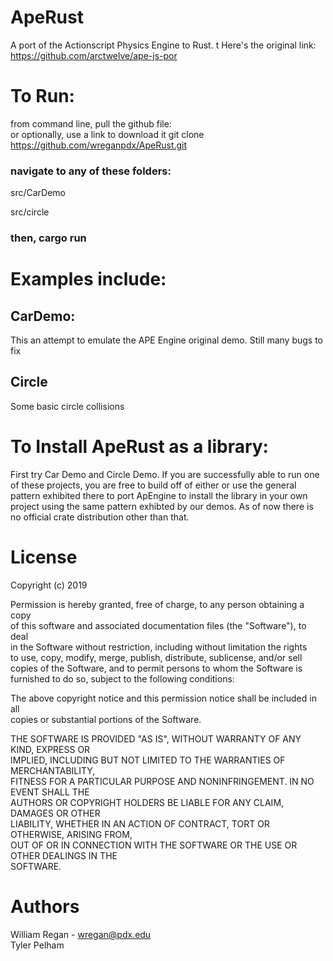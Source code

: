 # ApeRust
A port of the Actionscript Physics Engine to Rust.  t
Here's the original link: https://github.com/arctwelve/ape-js-por


# To Run:
from command line, pull the github file:  
or optionally, use a link to download it
git clone https://github.com/wreganpdx/ApeRust.git  
  
### navigate to any of these folders:
src/CarDemo	 

src/circle	
  
### then, cargo run

# Examples include:
## CarDemo:
This an attempt to emulate the APE Engine original demo. Still many bugs to fix

## Circle
Some basic circle collisions


# To Install ApeRust as a library:

First try Car Demo and Circle Demo. If you are successfully able to run one of these projects, you
are free to build off of either or use the general pattern
exhibited there to port ApEngine to install the library in your 
own project using the same pattern exhibted by our demos. 
As of now there is no official crate distribution other than that.

# License
Copyright (c) 2019 

Permission is hereby granted, free of charge, to any person obtaining a copy  
of this software and associated documentation files (the "Software"), to deal  
in the Software without restriction, including without limitation the rights  
to use, copy, modify, merge, publish, distribute, sublicense, and/or sell  
copies of the Software, and to permit persons to whom the Software is  
furnished to do so, subject to the following conditions:  
  
The above copyright notice and this permission notice shall be included in all  
copies or substantial portions of the Software.  
  
THE SOFTWARE IS PROVIDED "AS IS", WITHOUT WARRANTY OF ANY KIND, EXPRESS OR  
IMPLIED, INCLUDING BUT NOT LIMITED TO THE WARRANTIES OF MERCHANTABILITY,  
FITNESS FOR A PARTICULAR PURPOSE AND NONINFRINGEMENT. IN NO EVENT SHALL THE  
AUTHORS OR COPYRIGHT HOLDERS BE LIABLE FOR ANY CLAIM, DAMAGES OR OTHER  
LIABILITY, WHETHER IN AN ACTION OF CONTRACT, TORT OR OTHERWISE, ARISING FROM,  
OUT OF OR IN CONNECTION WITH THE SOFTWARE OR THE USE OR OTHER DEALINGS IN THE  
SOFTWARE.  

# Authors
William Regan - wregan@pdx.edu  
Tyler Pelham  
